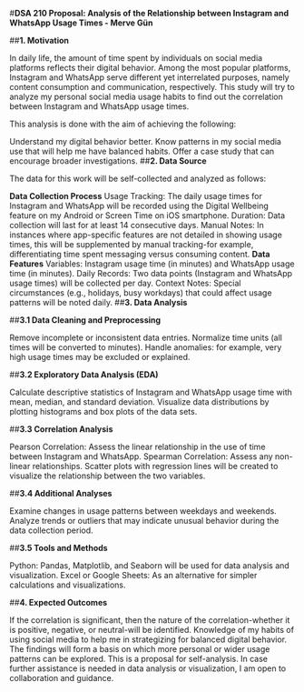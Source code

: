 #**DSA 210 Proposal: Analysis of the Relationship between Instagram and WhatsApp Usage Times - Merve Gün**

##**1. Motivation**

In daily life, the amount of time spent by individuals on social media platforms reflects their digital behavior. Among the most popular platforms, Instagram and WhatsApp serve different yet interrelated purposes, namely content consumption and communication, respectively. This study will try to analyze my personal social media usage habits to find out the correlation between Instagram and WhatsApp usage times.

This analysis is done with the aim of achieving the following:

Understand my digital behavior better.
Know patterns in my social media use that will help me have balanced habits.
Offer a case study that can encourage broader investigations.
##**2. Data Source**

The data for this work will be self-collected and analyzed as follows:

**Data Collection Process**
Usage Tracking: The daily usage times for Instagram and WhatsApp will be recorded using the Digital Wellbeing feature on my Android or Screen Time on iOS smartphone. Duration: Data collection will last for at least 14 consecutive days.
Manual Notes: In instances where app-specific features are not detailed in showing usage times, this will be supplemented by manual tracking-for example, differentiating time spent messaging versus consuming content. 
**Data Features**
Variables: Instagram usage time (in minutes) and WhatsApp usage time (in minutes).
Daily Records: Two data points (Instagram and WhatsApp usage times) will be collected per day.
Context Notes: Special circumstances (e.g., holidays, busy workdays) that could affect usage patterns will be noted daily.
##**3. Data Analysis**

##**3.1 Data Cleaning and Preprocessing**

Remove incomplete or inconsistent data entries.
Normalize time units (all times will be converted to minutes).
Handle anomalies: for example, very high usage times may be excluded or explained.

##**3.2 Exploratory Data Analysis (EDA)**

Calculate descriptive statistics of Instagram and WhatsApp usage time with mean, median, and standard deviation.
Visualize data distributions by plotting histograms and box plots of the data sets.

##**3.3 Correlation Analysis**

Pearson Correlation: Assess the linear relationship in the use of time between Instagram and WhatsApp.
Spearman Correlation: Assess any non-linear relationships.
Scatter plots with regression lines will be created to visualize the relationship between the two variables. 

##**3.4 Additional Analyses**

Examine changes in usage patterns between weekdays and weekends.
Analyze trends or outliers that may indicate unusual behavior during the data collection period.

##**3.5 Tools and Methods**

Python: Pandas, Matplotlib, and Seaborn will be used for data analysis and visualization.
Excel or Google Sheets: As an alternative for simpler calculations and visualizations. 

##**4. Expected Outcomes**

If the correlation is significant, then the nature of the correlation-whether it is positive, negative, or neutral-will be identified.
Knowledge of my habits of using social media to help me in strategizing for balanced digital behavior.
The findings will form a basis on which more personal or wider usage patterns can be explored.
This is a proposal for self-analysis. In case further assistance is needed in data analysis or visualization, I am open to collaboration and guidance.
